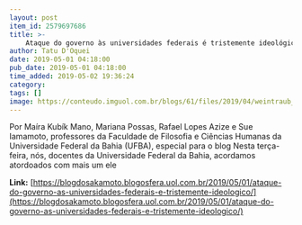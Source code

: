 ```yaml
---
layout: post
item_id: 2579697686
title: >-
    Ataque do governo às universidades federais é tristemente ideológico
author: Tatu D'Oquei
date: 2019-05-01 04:18:00
pub_date: 2019-05-01 04:18:00
time_added: 2019-05-02 19:36:24
category: 
tags: []
image: https://conteudo.imguol.com.br/blogs/61/files/2019/04/weintraub_bolsonaro-615x300.jpg
---
```


Por Maíra Kubík Mano, Mariana Possas, Rafael Lopes Azize e Sue Iamamoto, professores da Faculdade de Filosofia e Ciências Humanas da Universidade Federal da Bahia (UFBA), especial para o blog Nesta terça-feira, nós, docentes da Universidade Federal da Bahia, acordamos atordoados com mais um ele

**Link:** [https://blogdosakamoto.blogosfera.uol.com.br/2019/05/01/ataque-do-governo-as-universidades-federais-e-tristemente-ideologico/](https://blogdosakamoto.blogosfera.uol.com.br/2019/05/01/ataque-do-governo-as-universidades-federais-e-tristemente-ideologico/)

